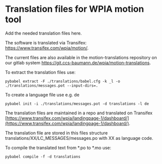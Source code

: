 # Translation files for WPIA motion tool

Add the needed translation files here.

The software is translated via Transifex: https://www.transifex.com/wpia/motion/.

The current files are also available in the motion-translations repository on our gitlab system https://git.ccs-baumann.de/wpia/motion-translations.

To extract the translation files use:

```
pybabel extract -F ./translations/babel.cfg -k _l -o ./translations/messages.pot --input-dirs=.
```

To create a language file use e.g. de

```
pybabel init -i ./translations/messages.pot -d translations -l de
```

The translation files are maintained in a repo and translated on Transifex [https://www.transifex.com/wpia/landingpage-1/dashboard/](https://www.transifex.com/wpia/landingpage-1/dashboard/).

The translation file are stored in this files structure translations/XX/LC_MESSAGES/messages.po with XX as language code.

To compile the translated text from *.po to *.mo use:

```
pybabel compile -f -d translations
```
